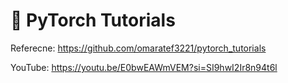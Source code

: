 # 🌟 PyTorch Tutorials

Referecne: https://github.com/omaratef3221/pytorch_tutorials

YouTube: https://youtu.be/E0bwEAWmVEM?si=SI9hwI2Ir8n94t6l
